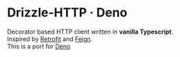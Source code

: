 # Drizzle-HTTP &middot; Deno
Decorator based HTTP client written in **vanilla Typescript**.  
Inspired by [Retrofit](https://github.com/square/retrofit) and [Feign](https://github.com/OpenFeign/feign).  
This is a port for [Deno](https://deno.land/)
